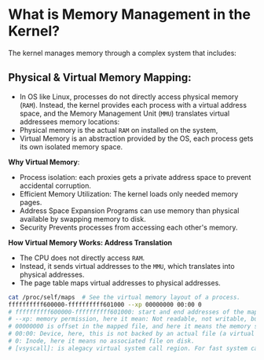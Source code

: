 # What is Memory Management in the Kernel?
The kernel manages memory through a complex system that includes:
## Physical & Virtual Memory Mapping:
 
   - In OS like Linux, processes do not directly access physical memory (`RAM`). Instead, the kernel provides each process with a virtual address space, and the Memory Management Unit (`MMU`) translates virtual addressees memory locations:
   - Physical memory is the actual `RAM` on installed on the system,
   - Virtual Memory is an abstraction provided by the OS, each process gets its own isolated memory space.

**Why Virtual Memory**:
- Process isolation: each proxies gets a private address space to prevent accidental corruption.
- Efficient Memory Utilization: The kernel loads only needed memory pages.
- Address Space Expansion Programs can use memory than physical available by swapping memory to disk.
- Security Prevents processes from accessing each other's memory.

**How Virtual Memory Works: Address Translation**
- The CPU does not directly access `RAM`.
- Instead, it sends virtual addresses to the `MMU`, which translates into physical addresses.
- The page table maps virtual addresses to physical addresses.
```bash
cat /proc/self/maps  # See the virtual memory layout of a process.
ffffffffff600000-ffffffffff601000 --xp 00000000 00:00 0                  [vsyscall]
# ffffffffff600000-ffffffffff601000: start and end addresses of the mapped memory region
# --xp: memory permission, here it mean: Not readable, not writable, but executable, Private mapping (not shared with other processes).
# 00000000 is offset in the mapped file, and here it means the memory starts from the beginning
# 00:00: Device, here, this is not backed by an actual file (a virtual memory)
# 0: Inode, here it means no associated file on disk.
# [vsyscall]: is alegacy virtual system call region. For fast system calls.
```